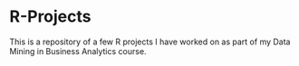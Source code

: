 # R-Projects
This is a repository of a few R projects I have worked on as part of my Data Mining in Business Analytics course. 
